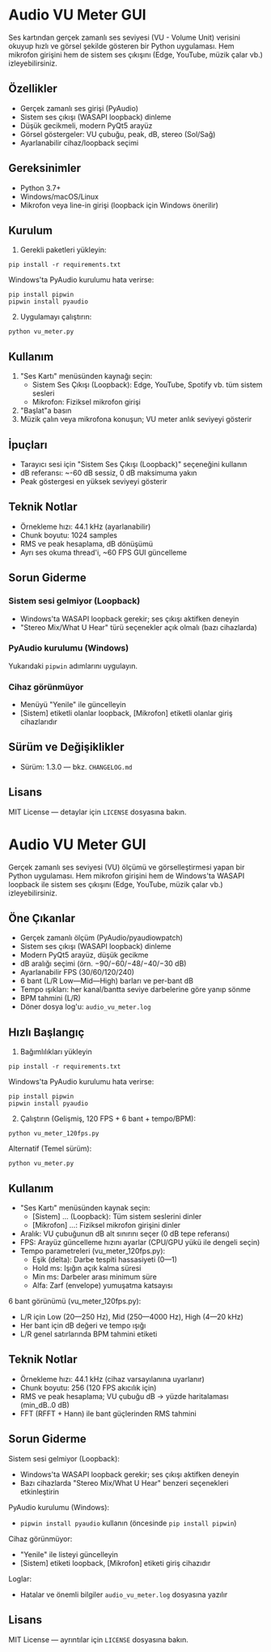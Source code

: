 # Audio VU Meter GUI

Ses kartından gerçek zamanlı ses seviyesi (VU - Volume Unit) verisini okuyup hızlı ve görsel şekilde gösteren bir Python uygulaması. Hem mikrofon girişini hem de sistem ses çıkışını (Edge, YouTube, müzik çalar vb.) izleyebilirsiniz.

## Özellikler
- Gerçek zamanlı ses girişi (PyAudio)
- Sistem ses çıkışı (WASAPI loopback) dinleme
- Düşük gecikmeli, modern PyQt5 arayüz
- Görsel göstergeler: VU çubuğu, peak, dB, stereo (Sol/Sağ)
- Ayarlanabilir cihaz/loopback seçimi

## Gereksinimler
- Python 3.7+
- Windows/macOS/Linux
- Mikrofon veya line-in girişi (loopback için Windows önerilir)

## Kurulum
1) Gerekli paketleri yükleyin:

```
pip install -r requirements.txt
```

Windows'ta PyAudio kurulumu hata verirse:

```
pip install pipwin
pipwin install pyaudio
```

2) Uygulamayı çalıştırın:

```
python vu_meter.py
```

## Kullanım
1. "Ses Kartı" menüsünden kaynağı seçin:
   - Sistem Ses Çıkışı (Loopback): Edge, YouTube, Spotify vb. tüm sistem sesleri
   - Mikrofon: Fiziksel mikrofon girişi
2. "Başlat"a basın
3. Müzik çalın veya mikrofona konuşun; VU meter anlık seviyeyi gösterir

## İpuçları
- Tarayıcı sesi için "Sistem Ses Çıkışı (Loopback)" seçeneğini kullanın
- dB referansı: ~-60 dB sessiz, 0 dB maksimuma yakın
- Peak göstergesi en yüksek seviyeyi gösterir

## Teknik Notlar
- Örnekleme hızı: 44.1 kHz (ayarlanabilir)
- Chunk boyutu: 1024 samples
- RMS ve peak hesaplama, dB dönüşümü
- Ayrı ses okuma thread'i, ~60 FPS GUI güncelleme

## Sorun Giderme
### Sistem sesi gelmiyor (Loopback)
- Windows'ta WASAPI loopback gerekir; ses çıkışı aktifken deneyin
- "Stereo Mix/What U Hear" türü seçenekler açık olmalı (bazı cihazlarda)

### PyAudio kurulumu (Windows)
Yukarıdaki `pipwin` adımlarını uygulayın.

### Cihaz görünmüyor
- Menüyü "Yenile" ile güncelleyin
- [Sistem] etiketli olanlar loopback, [Mikrofon] etiketli olanlar giriş cihazlarıdır

## Sürüm ve Değişiklikler
- Sürüm: 1.3.0 — bkz. `CHANGELOG.md`

## Lisans
MIT License — detaylar için `LICENSE` dosyasına bakın.
# Audio VU Meter GUI

Gerçek zamanlı ses seviyesi (VU) ölçümü ve görselleştirmesi yapan bir Python uygulaması. Hem mikrofon girişini hem de Windows'ta WASAPI loopback ile sistem ses çıkışını (Edge, YouTube, müzik çalar vb.) izleyebilirsiniz.

## Öne Çıkanlar
- Gerçek zamanlı ölçüm (PyAudio/pyaudiowpatch)
- Sistem ses çıkışı (WASAPI loopback) dinleme
- Modern PyQt5 arayüz, düşük gecikme
- dB aralığı seçimi (örn. −90/−60/−48/−40/−30 dB)
- Ayarlanabilir FPS (30/60/120/240)
- 6 bant (L/R Low—Mid—High) barları ve per-bant dB
- Tempo ışıkları: her kanal/bantta seviye darbelerine göre yanıp sönme
- BPM tahmini (L/R)
- Döner dosya log'u: `audio_vu_meter.log`

## Hızlı Başlangıç
1) Bağımlılıkları yükleyin

```
pip install -r requirements.txt
```

Windows'ta PyAudio kurulumu hata verirse:

```
pip install pipwin
pipwin install pyaudio
```

2) Çalıştırın (Gelişmiş, 120 FPS + 6 bant + tempo/BPM):

```
python vu_meter_120fps.py
```

Alternatif (Temel sürüm):

```
python vu_meter.py
```

## Kullanım
- "Ses Kartı" menüsünden kaynak seçin:
  - [Sistem] … (Loopback): Tüm sistem seslerini dinler
  - [Mikrofon] …: Fiziksel mikrofon girişini dinler
- Aralık: VU çubuğunun dB alt sınırını seçer (0 dB tepe referansı)
- FPS: Arayüz güncelleme hızını ayarlar (CPU/GPU yükü ile dengeli seçin)
- Tempo parametreleri (vu_meter_120fps.py):
  - Eşik (delta): Darbe tespiti hassasiyeti (0—1)
  - Hold ms: Işığın açık kalma süresi
  - Min ms: Darbeler arası minimum süre
  - Alfa: Zarf (envelope) yumuşatma katsayısı

6 bant görünümü (vu_meter_120fps.py):
- L/R için Low (20—250 Hz), Mid (250—4000 Hz), High (4—20 kHz)
- Her bant için dB değeri ve tempo ışığı
- L/R genel satırlarında BPM tahmini etiketi

## Teknik Notlar
- Örnekleme hızı: 44.1 kHz (cihaz varsayılanına uyarlanır)
- Chunk boyutu: 256 (120 FPS akıcılık için)
- RMS ve peak hesaplama; VU çubuğu dB → yüzde haritalaması (min_dB..0 dB)
- FFT (RFFT + Hann) ile bant güçlerinden RMS tahmini

## Sorun Giderme
Sistem sesi gelmiyor (Loopback):
- Windows'ta WASAPI loopback gerekir; ses çıkışı aktifken deneyin
- Bazı cihazlarda "Stereo Mix/What U Hear" benzeri seçenekleri etkinleştirin

PyAudio kurulumu (Windows):
- `pipwin install pyaudio` kullanın (öncesinde `pip install pipwin`)

Cihaz görünmüyor:
- "Yenile" ile listeyi güncelleyin
- [Sistem] etiketi loopback, [Mikrofon] etiketi giriş cihazıdır

Loglar:
- Hatalar ve önemli bilgiler `audio_vu_meter.log` dosyasına yazılır

## Lisans
MIT License — ayrıntılar için `LICENSE` dosyasına bakın.

